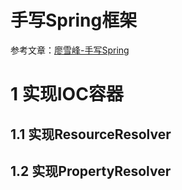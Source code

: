# 手写Spring框架
参考文章：[廖雪峰-手写Spring](https://www.liaoxuefeng.com/wiki/1539348902182944)

# 1 实现IOC容器
## 1.1 实现ResourceResolver
## 1.2 实现PropertyResolver